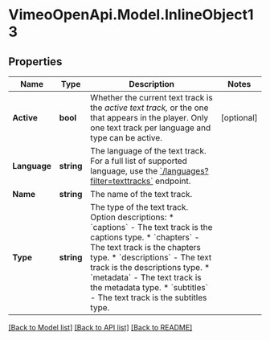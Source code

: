 # VimeoOpenApi.Model.InlineObject13
## Properties

Name | Type | Description | Notes
------------ | ------------- | ------------- | -------------
**Active** | **bool** | Whether the current text track is the *active text track,* or the one that appears in the player. Only one text track per language and type can be active. | [optional] 
**Language** | **string** | The language of the text track. For a full list of supported language, use the [&#x60;/languages?filter&#x3D;texttracks&#x60;](https://developer.vimeo.com/api/reference/videos#get_languages) endpoint. | 
**Name** | **string** | The name of the text track. | 
**Type** | **string** | The type of the text track.  Option descriptions:  * &#x60;captions&#x60; - The text track is the captions type.  * &#x60;chapters&#x60; - The text track is the chapters type.  * &#x60;descriptions&#x60; - The text track is the descriptions type.  * &#x60;metadata&#x60; - The text track is the metadata type.  * &#x60;subtitles&#x60; - The text track is the subtitles type.  | 

[[Back to Model list]](../README.md#documentation-for-models) [[Back to API list]](../README.md#documentation-for-api-endpoints) [[Back to README]](../README.md)

